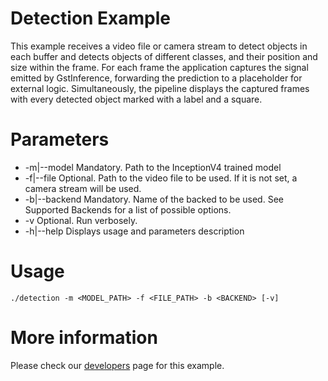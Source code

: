 # Detection Example
This example receives a video file or camera stream to detect objects in each buffer and detects objects of different classes, and their position and size within the frame. For each frame the application captures the signal emitted by GstInference, forwarding the prediction to a placeholder for external logic. Simultaneously, the pipeline displays the captured frames with every detected object marked with a label and a square.

# Parameters
* -m|--model
Mandatory. Path to the InceptionV4 trained model
* -f|--file
Optional. Path to the video file to be used.
If it is not set, a camera stream will be used.
* -b|--backend
Mandatory. Name of the backed to be used. See Supported Backends for a list of possible options.
* -v
Optional. Run verbosely.
* -h|--help
Displays usage and parameters description 

# Usage
```
./detection -m <MODEL_PATH> -f <FILE_PATH> -b <BACKEND> [-v]
```
# More information
Please check our [developers](https://developer.ridgerun.com/wiki/index.php?title=GstInference/Example_Applications/Detection) page for this example.
